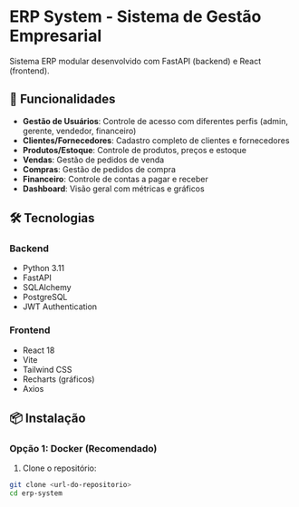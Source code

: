 # ERP System - Sistema de Gestão Empresarial

Sistema ERP modular desenvolvido com FastAPI (backend) e React (frontend).

## 🚀 Funcionalidades

- **Gestão de Usuários**: Controle de acesso com diferentes perfis (admin, gerente, vendedor, financeiro)
- **Clientes/Fornecedores**: Cadastro completo de clientes e fornecedores
- **Produtos/Estoque**: Controle de produtos, preços e estoque
- **Vendas**: Gestão de pedidos de venda
- **Compras**: Gestão de pedidos de compra
- **Financeiro**: Controle de contas a pagar e receber
- **Dashboard**: Visão geral com métricas e gráficos

## 🛠️ Tecnologias

### Backend
- Python 3.11
- FastAPI
- SQLAlchemy
- PostgreSQL
- JWT Authentication

### Frontend
- React 18
- Vite
- Tailwind CSS
- Recharts (gráficos)
- Axios

## 📦 Instalação

### Opção 1: Docker (Recomendado)

1. Clone o repositório:
```bash
git clone <url-do-repositorio>
cd erp-system